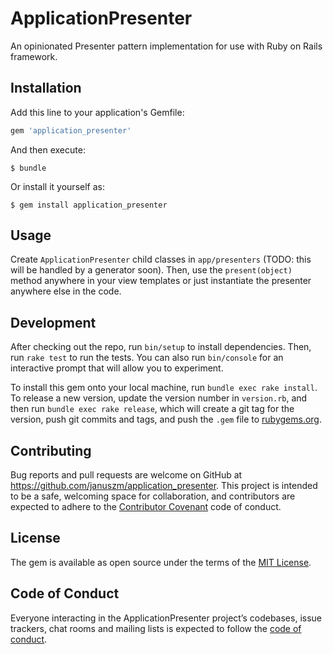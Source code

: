 # ApplicationPresenter

An opinionated Presenter pattern implementation for use with Ruby on Rails framework.

## Installation

Add this line to your application's Gemfile:

```ruby
gem 'application_presenter'
```

And then execute:

    $ bundle

Or install it yourself as:

    $ gem install application_presenter

## Usage

Create `ApplicationPresenter` child classes in `app/presenters` (TODO: this will be handled by a generator soon). Then, use the `present(object)` method anywhere in your view templates or just instantiate the presenter anywhere else in the code.

## Development

After checking out the repo, run `bin/setup` to install dependencies. Then, run `rake test` to run the tests. You can also run `bin/console` for an interactive prompt that will allow you to experiment.

To install this gem onto your local machine, run `bundle exec rake install`. To release a new version, update the version number in `version.rb`, and then run `bundle exec rake release`, which will create a git tag for the version, push git commits and tags, and push the `.gem` file to [rubygems.org](https://rubygems.org).

## Contributing

Bug reports and pull requests are welcome on GitHub at https://github.com/januszm/application_presenter. This project is intended to be a safe, welcoming space for collaboration, and contributors are expected to adhere to the [Contributor Covenant](http://contributor-covenant.org) code of conduct.

## License

The gem is available as open source under the terms of the [MIT License](http://opensource.org/licenses/MIT).

## Code of Conduct

Everyone interacting in the ApplicationPresenter project’s codebases, issue trackers, chat rooms and mailing lists is expected to follow the [code of conduct](https://github.com/[USERNAME]/application_presenter/blob/master/CODE_OF_CONDUCT.md).
